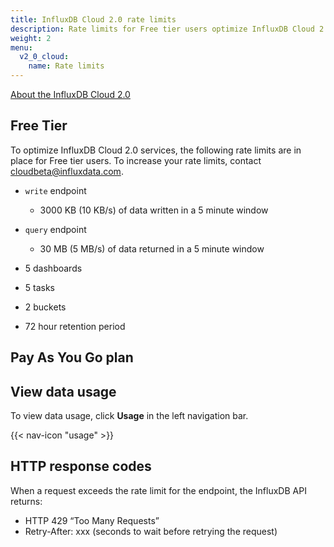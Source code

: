 ```yaml
---
title: InfluxDB Cloud 2.0 rate limits
description: Rate limits for Free tier users optimize InfluxDB Cloud 2.0 services.
weight: 2
menu:
  v2_0_cloud:
    name: Rate limits
---
```



[About the InfluxDB Cloud 2.0](/)

## Free Tier

To optimize InfluxDB Cloud 2.0 services, the following rate limits are in place for Free tier users.
To increase your rate limits, contact <a href="mailto:cloudbeta@influxdata.com?subject={{ $cloudName }} Feedback">cloudbeta@influxdata.com</a>.

- `write` endpoint
  - 3000 KB (10 KB/s) of data written in a 5 minute window

- `query` endpoint
  - 30 MB (5 MB/s) of data returned in a 5 minute window

- 5 dashboards
- 5 tasks
- 2 buckets
- 72 hour retention period

## Pay As You Go plan


## View data usage

To view data usage, click **Usage** in the left navigation bar.

{{< nav-icon "usage" >}}

## HTTP response codes

When a request exceeds the rate limit for the endpoint, the InfluxDB API returns:

- HTTP 429 “Too Many Requests”
- Retry-After: xxx (seconds to wait before retrying the request)
